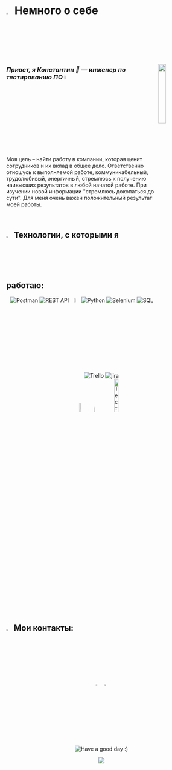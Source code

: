 # <img src="https://raw.githubusercontent.com/Grom-Zadira85/Qa-engeneer/97b03bbac55e3b27189340c54081b032e64f9367/img/chat.png" width="3%"/> Немного о себе

<img align="right" width="20%" src="https://raw.githubusercontent.com/Grom-Zadira85/Qa-engeneer/97b03bbac55e3b27189340c54081b032e64f9367/img/kak-stat-testirovshchikom-po_mini.png">

### _Привет, я Константин 👋 — инженер по тестированию ПО_ <img src="https://raw.githubusercontent.com/Grom-Zadira85/Qa-engeneer/97b03bbac55e3b27189340c54081b032e64f9367/img/%D0%B1%D0%B0%D0%B3.jpg" title="Technology stack" width="5%"/>

<p align="left">
Моя цель – найти работу в компании, которая ценит сотрудников и их вклад в общее дело.
Ответственно отношусь к выполняемой работе, коммуникабельный, трудолюбивый, энергичный, стремлюсь к получению наивысших 
результатов в любой начатой работе. При изучении новой информации "стремлюсь докопаться до сути". 
Для меня очень важен положительный результат моей работы.
</p>

<br/>

## <img src="https://raw.githubusercontent.com/Grom-Zadira85/Qa-engeneer/97b03bbac55e3b27189340c54081b032e64f9367/img/tools.png" title="Technology stack" width="3%"/> Технологии, с которыми я работаю:



<p align="center">
    <img title="Postman" src="https://raw.githubusercontent.com/Grom-Zadira85/Qa-engeneer/97b03bbac55e3b27189340c54081b032e64f9367/img/icons8-postman-is-the-only-complete-api-development-environment-48.png"> 
    <img title="REST API" src="https://raw.githubusercontent.com/Grom-Zadira85/Qa-engeneer/97b03bbac55e3b27189340c54081b032e64f9367/img/icons8-%D0%BD%D0%B0%D1%81%D1%82%D1%80%D0%BE%D0%B9%D0%BA%D0%B8-api-50%20(1).png">
    <img title="Git" src="https://raw.githubusercontent.com/Grom-Zadira85/Qa-engeneer/75369cfdb4e93c661089ffa06df6cbd52f82bfc7/img/17119660-logotipo-do-github-icone-do-git-hub-com-texto-em-fundo-branco-e-preto-gratis-vetor.jpg" width="5%"/> 
    <img title="Python" src="https://raw.githubusercontent.com/Grom-Zadira85/Qa-engeneer/97b03bbac55e3b27189340c54081b032e64f9367/img/icons8-%D0%BF%D0%B8%D1%82%D0%BE%D0%BD-48.png">
    <img title="Selenium" src="https://raw.githubusercontent.com/Grom-Zadira85/Qa-engeneer/97b03bbac55e3b27189340c54081b032e64f9367/img/icons8-%D0%B0%D0%B2%D1%82%D0%BE%D0%BC%D0%B0%D1%82%D0%B8%D0%B7%D0%B0%D1%86%D0%B8%D1%8F-%D1%82%D0%B5%D1%81%D1%82%D0%B8%D1%80%D0%BE%D0%B2%D0%B0%D0%BD%D0%B8%D1%8F-selenium-48.png">
    <img title="SQL" src="https://raw.githubusercontent.com/Grom-Zadira85/Qa-engeneer/97b03bbac55e3b27189340c54081b032e64f9367/img/icons8-mysql-50.png">
    <img title="Trello" src="https://raw.githubusercontent.com/Grom-Zadira85/Qa-engeneer/75369cfdb4e93c661089ffa06df6cbd52f82bfc7/img/icons8-trello-48.png">
    <img title="jira" src="https://raw.githubusercontent.com/Grom-Zadira85/Qa-engeneer/97b03bbac55e3b27189340c54081b032e64f9367/img/icons8-jira-48.png"> 
    <br/>
    <img title="DevTools" src="https://img.shields.io/badge/-DevTools-ffc933%3F" width="8%"/> 
    <img title="Pytest" src="https://img.shields.io/badge/-Pytest-ffc933%3F" width="6%"/> 
    <img title="Тестирование ПО" src="https://img.shields.io/badge/-%D0%A2%D0%B5%D1%81%D1%82%D0%B8%D1%80%D0%BE%D0%B2%D0%B0%D0%BD%D0%B8%D0%B5%20%D0%9F%D0%9E-ffc933%3F"width="15%"/>   
</p>

<br/>

## <img src="https://raw.githubusercontent.com/Grom-Zadira85/Qa-engeneer/97b03bbac55e3b27189340c54081b032e64f9367/img/contacts.png" title="Contacts" width="3%"/> Мои контакты:

<p align="center">
    <a href="https://t.me/Konstanta_nius"><img width="3%" title="Telegram" src="https://raw.githubusercontent.com/Grom-Zadira85/Qa-engeneer/97b03bbac55e3b27189340c54081b032e64f9367/img/icons8-%D1%82%D0%B5%D0%BB%D0%B5%D0%B3%D1%80%D0%B0%D0%BC-94.png" alt="Telegram"></a>&nbsp;
    <a href="https://www.linkedin.com/in/константин-курило/"><img width="3%" title="LinkedIn" src="https://raw.githubusercontent.com/Grom-Zadira85/Qa-engeneer/97b03bbac55e3b27189340c54081b032e64f9367/img/icons8-%D0%BB%D0%B8%D0%BD%D0%BA%D0%B5%D0%B4%D0%B8%D0%BD-48.png" alt="LinkedIn"></a>&nbsp;
</p>

<br/>

<p align="center">
    <img title="Have a good day :)" src="https://readme-typing-svg.herokuapp.com/?color=ba79ff&font=montserrat-medium&size=20&center=true&vCenter=true&lines=I+like+testing+|+%D0%A5%D0%BE%D1%80%D0%BE%D1%88%D0%B5%D0%B3%D0%BE+%D0%B4%D0%BD%D1%8F+:)">
</p>

<p align="center">
    <img src="https://raw.githubusercontent.com/Trilokia/Trilokia/379277808c61ef204768a61bbc5d25bc7798ccf1/bottom_header.svg">
</p>
